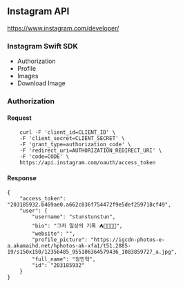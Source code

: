 ## Instagram API

https://www.instagram.com/developer/

### Instagram Swift SDK
- Authorization
- Profile
- Images
- Download Image

### Authorization

#### Request
````
    curl -F 'client_id=CLIENT_ID' \
    -F 'client_secret=CLIENT_SECRET' \
    -F 'grant_type=authorization_code' \
    -F 'redirect_uri=AUTHORIZATION_REDIRECT_URI' \
    -F 'code=CODE' \
    https://api.instagram.com/oauth/access_token
````

#### Response
````
{
    "access_token": "203185932.b469ae0.a662c836f754472f9e5def259718cf49",
    "user": {
        "username": "stunstunstun",
        "bio": "그저 일상의 기록 ⛺️🗾🚢🚣🗻",
        "website": "",
        "profile_picture": "https://igcdn-photos-e-a.akamaihd.net/hphotos-ak-xfa1/t51.2885-19/s150x150/12356485_955106364579436_1083859727_a.jpg",
        "full_name": "정민혁",
        "id": "203185932"
    }
}
````
